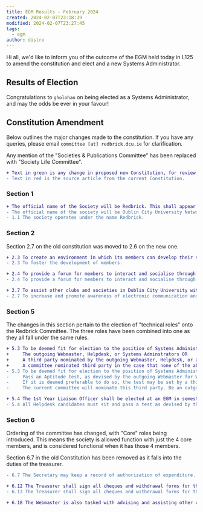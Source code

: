 ```yaml
---
title: EGM Results - February 2024
created: 2024-02-07T23:18:39
modified: 2024-02-07T23:27:45
tags:
  - egm
author: distro
---
```


Hi all, we'd like to inform you of the outcome of the EGM held today in L125 to amend the constitution and elect and a new Systems Administrator.

## Results of Election

Congratulations to `gholohan` on being elected as a Systems Administrator, and may the odds be ever in your favour!

## Constitution Amendment

Below outlines the major changes made to the constitution. If you have any queries, please email `committee [at] redbrick.dcu.ie` for clarification.

Any mention of the "Societies & Publications Committee" has been replaced with "Society Life Committee".

```diff
+ Text in green is any change in proposed new Constitution, for review.
- Text in red is the source article from the current Constitution.
```

### Section 1

```diff
+ The official name of the Society will be Redbrick. This shall appear on correspondance with official bodies
- The official name of the society will be Dublin City University Networking Society. This shall appear on correspondence with official bodies. 
- 1.1 The society operates under the name Redbrick.
```

### Section 2

Section 2.7 on the old constitution was moved to 2.6 on the new one.

```diff
+ 2.3 To create an environment in which its members can develop their skills.
- 2.3 To foster the development of members.

+ 2.4 To provide a forum for members to interact and socialise through activities and discussions which provide experience in computing.
- 2.4 To provide a forum for members to interact and socialise through activities a discuss and gain experience in computer networking.

+ 2.7 To assist other clubs and societies in Dublin City University with computing related questions and tasks.
- 2.7 To increase and promote awareness of electronic communication and related computer systems.
```

### Section 5

The changes in this section pertain to the election of "technical roles" onto the Redbrick Committee. The three roles have been combined into one as they all fall under the same rules.

```diff
+ 5.3 To be deemed fit for election to the position of Systems Administrator, Webmaster or Helpdesk, the candidate must pass an aptitude test, set by the following people for their respective roles:
+     The outgoing Webmaster, Helpdesk, or Systems Adminstrators OR
+     A third party nominated by the outgoing Webmaster, Helpdesk, or a majority of Systems Administrators OR
+     A committee nominated third party in the case that none of the above criteria can be accommodated.
- 5.3 To be deemed fit for election to the position of Systems Administrator and Webmaster, the candidate must either:
-     Pass an Aptitude test, as devised by the outgoing Webmaster for Webmaster candidates, or system administrators for system administrator candidates.
-     If it is deemed preferable to do so, the test may be set by a third party nominated by the Webmaster (in the case of the Webmaster examination), or by a majority of the system administrators (in the case of the system administrator exams).
-     The current committee will nominate this third party. Be an outgoing Webmaster or Systems Administrator

+ 5.4 The 1st Year Liaison Officer shall be elected at an EGM in semester one, and must be in their first year as an undergraduate student at DCU.
- 5.4 All Helpdesk candidates must sit and pass a test as devised by the outgoing education officer(s)
```

### Section 6

Ordering of the committee has changed, with "Core" roles being introduced. This means the society is allowed function with just the 4 core members, and is considered functional when it has those 4 members.

Section 6.7 in the old Constitution has been removed as it falls into the duties of the treasurer.

```diff
- 6.7 The Secretary may keep a record of authorization of expenditure.

+ 6.12 The Treasurer shall sign all cheques and withdrawal forms for the Society’s bank account in conjunction with another bank account signatory member of the Committee.
- 6.13 The Treasurer shall sign all cheques and withdrawal forms for the Society’s bank account.

+ 6.18 The Webmaster is also tasked with advising and assisting other clubs and societies in their endeavours to publicise themselves on the web.
```
